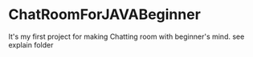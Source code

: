 # ChatRoomForJAVABeginner
It's my first project for making Chatting room with beginner's mind.
see explain folder